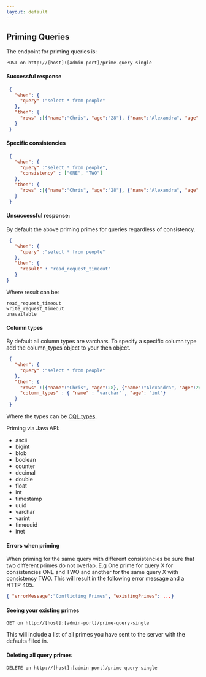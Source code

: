 ```yaml
---
layout: default
---
```

## Priming Queries

The endpoint for priming queries is:

```
POST on http://[host]:[admin-port]/prime-query-single
```

#### Successful response

```json
 {
   "when": {
     "query" :"select * from people"
   },
   "then": {
     "rows" :[{"name":"Chris", "age":"28"}, {"name":"Alexandra", "age":"24"}]
   }
 }
```


#### Specific consistencies

```json
 {
   "when": {
     "query" :"select * from people",
     "consistency" : ["ONE", "TWO"]
   },
   "then": {
     "rows" :[{"name":"Chris", "age":"28"}, {"name":"Alexandra", "age":"24"}]
   }
 }  
```

#### Unsuccessful response:

By default the above priming primes for queries regardless of consistency.

```json
 {
   "when": {
     "query" :"select * from people"
   },
   "then": {
     "result" : "read_request_timeout"
   }
}
```

Where result can be:

```
read_request_timeout
write_request_timeout
unavailable
```


#### Column types

By default all column types are varchars. To specify a specific column type add the column_types object to your then object.

```json
 {
   "when": {
     "query" :"select * from people"
   },
   "then": {
     "rows" :[{"name":"Chris", "age":28}, {"name":"Alexandra", "age":24}] ,
     "column_types" : { "name" : "varchar" , "age": "int"}
   }
 }
```

Where the types can be [CQL types](http://www.datastax.com/documentation/cql/3.1/cql/cql_reference/cql_data_types_c.html).

Priming via Java API:

* ascii
* bigint
* blob
* boolean
* counter
* decimal
* double
* float
* int
* timestamp
* uuid
* varchar
* varint
* timeuuid
* inet

#### Errors when priming

When priming for the same query with different consistencies be sure that two different primes do not overlap. E.g One prime for query X for consistencies ONE and TWO and another for the same query X with consistency TWO. This will result in the following error message and a HTTP 405.

~~~ json
{ "errorMessage":"Conflicting Primes", "existingPrimes": ...}
~~~

#### Seeing your existing primes

```
GET on http://[host]:[admin-port]/prime-query-single
```

This will include a list of all primes you have sent to the server with the defaults filled in.

#### Deleting all query primes

```
DELETE on http://[host]:[admin-port]/prime-query-single
```

